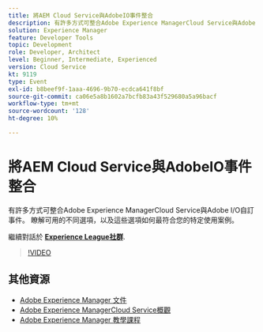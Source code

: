 ```yaml
---
title: 將AEM Cloud Service與AdobeIO事件整合
description: 有許多方式可整合Adobe Experience ManagerCloud Service與Adobe I/O自訂事件。 瞭解可用的不同選項，以及這些選項如何最符合您的特定使用案例。
solution: Experience Manager
feature: Developer Tools
topic: Development
role: Developer, Architect
level: Beginner, Intermediate, Experienced
version: Cloud Service
kt: 9119
type: Event
exl-id: b8beef9f-1aaa-4696-9b70-ecdca641f8bf
source-git-commit: ca06e5a8b1602a7bcfb83a43f529680a5a96bacf
workflow-type: tm+mt
source-wordcount: '128'
ht-degree: 10%

---
```


# 將AEM Cloud Service與AdobeIO事件整合

有許多方式可整合Adobe Experience ManagerCloud Service與Adobe I/O自訂事件。 瞭解可用的不同選項，以及這些選項如何最符合您的特定使用案例。

繼續對話於 **[Experience League社群](https://adobe.ly/3ij0O1W)**.

>[!VIDEO](https://video.tv.adobe.com/v/337529/?quality=12&learn=on&hidetitle=true)

## 其他資源

- [Adobe Experience Manager 文件](https://experienceleague.adobe.com/docs/experience-manager-cloud-service.html)
- [Adobe Experience ManagerCloud Service概觀](https://experienceleague.adobe.com/docs/experience-manager-cloud-service/overview/home.html)
- [Adobe Experience Manager 教學課程](https://experienceleague.adobe.com/docs/experience-manager-tutorials.html)

